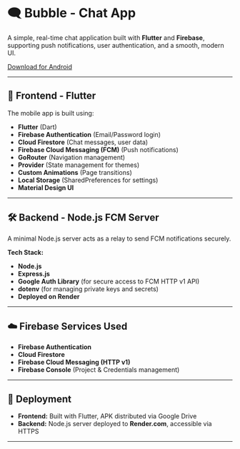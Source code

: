 # 🗨️ Bubble - Chat App

A simple, real-time chat application built with **Flutter** and **Firebase**, supporting push notifications, user authentication, and a smooth, modern UI.

[Download for Android](https://drive.google.com/file/d/1X53C5jfdAiUASWiD6YCPBPRS20UAQOW4/view?usp=drive_link)

---

## 📱 Frontend - Flutter

The mobile app is built using:

- **Flutter** (Dart)
- **Firebase Authentication** (Email/Password login)
- **Cloud Firestore** (Chat messages, user data)
- **Firebase Cloud Messaging (FCM)** (Push notifications)
- **GoRouter** (Navigation management)
- **Provider** (State management for themes)
- **Custom Animations** (Page transitions)
- **Local Storage** (SharedPreferences for settings)
- **Material Design UI**

---

## 🛠️ Backend - Node.js FCM Server

A minimal Node.js server acts as a relay to send FCM notifications securely.

**Tech Stack:**

- **Node.js**
- **Express.js**
- **Google Auth Library** (for secure access to FCM HTTP v1 API)
- **dotenv** (for managing private keys and secrets)
- **Deployed on Render**

---

## ☁️ Firebase Services Used

- **Firebase Authentication**
- **Cloud Firestore**
- **Firebase Cloud Messaging (HTTP v1)**
- **Firebase Console** (Project & Credentials management)

---

## 🚀 Deployment

- **Frontend:** Built with Flutter, APK distributed via Google Drive  
- **Backend:** Node.js server deployed to **Render.com**, accessible via HTTPS  

---
